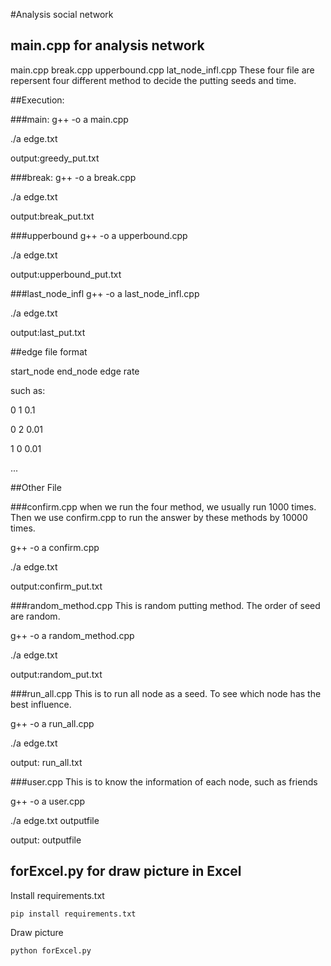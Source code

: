 #Analysis social network

## main.cpp for analysis network

main.cpp break.cpp upperbound.cpp lat_node_infl.cpp 
These four file are repersent four different method to decide the putting seeds and time.

##Execution:

###main:
g++ -o a main.cpp

./a edge.txt


output:greedy_put.txt

###break:
g++ -o a break.cpp

./a edge.txt


output:break_put.txt

###upperbound
g++ -o a upperbound.cpp

./a edge.txt


output:upperbound_put.txt

###last_node_infl
g++ -o a last_node_infl.cpp

./a edge.txt


output:last_put.txt

##edge file format

start_node end_node edge rate

such as:

0 1 0.1

0 2 0.01

1 0 0.01

...

##Other File

###confirm.cpp
when we run the four method, we usually run 1000 times. Then we use confirm.cpp to run the answer by these methods by 10000 times.

g++ -o a confirm.cpp

./a edge.txt

output:confirm_put.txt

###random_method.cpp
This is random putting method. The order of seed are random.

g++ -o a random_method.cpp

./a edge.txt

output:random_put.txt

###run_all.cpp
This is to run all node as a seed. To see which node has the best influence.

g++ -o a run_all.cpp

./a edge.txt

output: run_all.txt

###user.cpp
This is to know the information of each node, such as friends

g++ -o a user.cpp

./a edge.txt outputfile

output: outputfile

## forExcel.py for draw picture in Excel

Install requirements.txt

    pip install requirements.txt

Draw picture

    python forExcel.py
